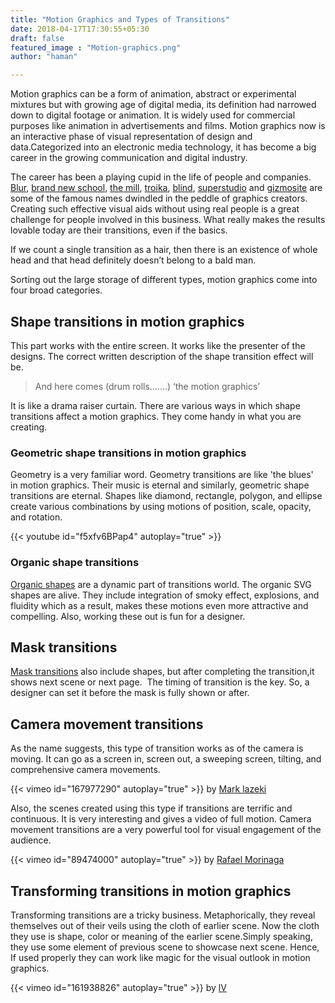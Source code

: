 ```yaml
---
title: "Motion Graphics and Types of Transitions"
date: 2018-04-17T17:30:55+05:30
draft: false
featured_image : "Motion-graphics.png"
author: "haman"

---
```


<p>Motion graphics can be a form of animation, abstract or experimental mixtures but with growing age of digital media, its definition had narrowed down to digital footage or animation. It is widely used for commercial purposes like animation in advertisements and films. Motion graphics now is an interactive phase of visual representation of design and data.Categorized into an electronic media technology, it has become a big career in the growing communication and digital industry.</p>



<p>The career has been a playing cupid in the life of people and companies. <a href="http://www.blur.com/" alt="s"> Blur</a>, <a href="http://brandnewschool.com/" alt="c"> brand new school</a>, <a href="http://www.themill.com/" alt="h">the mill</a>, <a href="http://www.troika.tv/: alt="h">troika</a>, <a href="https://blind.com/" alt="o"> blind</a>, <a href="http://www.superestudio.tv/" alt="l">superstudio</a> and <a href= "http://gizmosite.tv/" alt= "z">gizmosite</a> are some of the famous names dwindled in the peddle of graphics creators. Creating such effective visual aids without using real people is a great challenge for people involved in this business. What really makes the results lovable today are their transitions, even if the basics.</p>

<p>If we count a single transition as a hair, then there is an existence of whole head and that head definitely doesn’t belong to a bald man.</p>

<p> Sorting out the large storage of different types, motion graphics come into four broad categories.</p>



<h2>Shape transitions in motion graphics</h2>
<p>This part works with the entire screen. It works like the presenter of the designs. The correct written description of the shape transition effect will be.</p>

<blockquote>And here comes (drum rolls…….) ‘the motion graphics’</blockquote>



<p>It is like a drama raiser curtain. There are various ways in which shape transitions affect a motion graphics. They come handy in what you are creating.</p>



<h3>Geometric shape transitions in motion graphics</h3>

<p>Geometry is a very familiar word. Geometry transitions are like 'the blues'  in motion graphics. Their music is eternal and similarly, geometric shape transitions are eternal. Shapes like diamond, rectangle, polygon, and ellipse create various combinations by using motions of position, scale, opacity, and rotation.</p>



{{< youtube id="f5xfv6BPap4" autoplay="true" >}}



<h3>Organic shape transitions</h3>

<p><a href="https://tympanus.net/Development/ShapeMorphIdeas/index.html" alt="v">Organic shapes</a> are a dynamic part of transitions world. The organic SVG shapes are alive. They include integration of smoky effect, explosions, and fluidity which as a result, makes these motions even more attractive and compelling. Also, working these out is fun for a designer.</p>



<h2>Mask transitions</h2>

<p><a href="https://tympanus.net/Tutorials/CSSMaskTransition/
" alt="y">Mask transitions</a> also include shapes, but after completing the transition,it shows next scene or next page.  The timing of transition is the key. So, a designer can set it before the mask is fully shown or after.</p>

<h2>Camera movement transitions</h2>

<p>As the name suggests, this type of transition works as of the camera is moving. It can go as a screen in, screen out, a sweeping screen, tilting, and comprehensive camera movements.</p>
{{< vimeo id="167977290" autoplay="true" >}}
by <a href="https://vimeo.com/lastnightsoundtrack">Mark lazeki</a>

<p>Also, the scenes created using this type if transitions are terrific and continuous. It is very interesting and gives a video of full motion. Camera movement transitions are a very powerful tool for visual engagement of the audience.</p>
{{< vimeo id="89474000" autoplay="true" >}}
by <a href="https://vimeo.com/coliriotv">Rafael Morinaga</a>


<h2>Transforming transitions in motion graphics</h2>

<p>Transforming transitions are a tricky business. Metaphorically, they reveal themselves out of their veils using the cloth of earlier scene. Now the cloth they use is shape, color or meaning of the earlier scene.Simply speaking, they use some element of previous scene to showcase next scene. Hence, If used properly they can work like magic for the visual outlook in motion graphics.</p>

{{< vimeo id="161938826" autoplay="true" >}}
by <a href="https://vimeo.com/ivanimation">lV</a>






